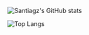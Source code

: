 ![Santiagz's GitHub stats](https://github-readme-stats.vercel.app/api?username=santiagz&show_icons=true&theme=city_lights)

![Top Langs](https://github-readme-stats.vercel.app/api/top-langs/?username=santiagz&langs_count=8&layout=compact&theme=city_lights)
